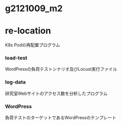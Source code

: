# g2121009_m2

# re-location
K8s Podの再配置プログラム

### load-test
WordPressの負荷テストシナリオ及びLocust実行ファイル

### log-data
研究室Webサイトのアクセス数を分析したプログラム

### WordPress 
負荷テストのターゲットであるWordPressのテンプレート
